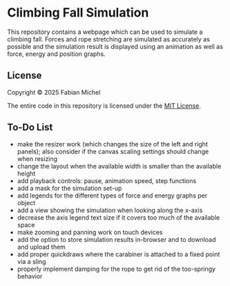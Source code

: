 # Climbing Fall Simulation

This repository contains a webpage which can be used to simulate a climbing fall. Forces and rope stretching are simulated as accurately as possible and the simulation result is displayed using an animation as well as force, energy and position graphs.

## License

Copyright © 2025 Fabian Michel

The entire code in this repository is licensed under the [MIT License](LICENSE.md).

## To-Do List

- make the resizer work (which changes the size of the left and right panels); also consider if the canvas scaling settings should change when resizing
- change the layout when the available width is smaller than the available height
- add playback controls: pause, animation speed, step functions
- add a mask for the simulation set-up
- add legends for the different types of force and energy graphs per object
- add a view showing the simulation when looking along the x-axis
- decrease the axis legend text size if it covers too much of the available space
- make zooming and panning work on touch devices
- add the option to store simulation results in-browser and to download and upload them
- add proper quickdraws where the carabiner is attached to a fixed point via a sling
- properly implement damping for the rope to get rid of the too-springy behavior